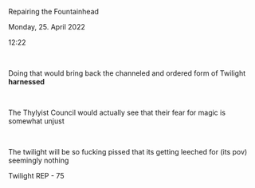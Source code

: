 Repairing the Fountainhead

Monday, 25. April 2022

12:22

 

Doing that would bring back the channeled and ordered form of Twilight **harnessed**

 

The Thylyist Council would actually see that their fear for magic is somewhat unjust

 

The twilight will be so fucking pissed that its getting leeched for (its pov) seemingly nothing

Twilight REP - 75
